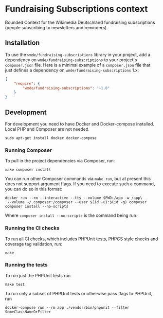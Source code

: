 # Fundraising Subscriptions context

Bounded Context for the Wikimedia Deutschland fundraising subscriptions (people subscribing to newsletters and reminders).

## Installation

To use the `wmde/fundraising-subscriptions` library in your project, add a dependency on `wmde/fundraising-subscriptions`
to your project's `composer.json` file. Here is a minimal example of a `composer.json`
file that just defines a dependency on `wmde/fundraising-subscriptions` 1.x:

```json
{
    "require": {
        "wmde/fundraising-subscriptions": "~1.0"
    }
}
```

## Development

For development you need to have Docker and Docker-compose installed. Local PHP and Composer are not needed.

    sudo apt-get install docker docker-compose

### Running Composer

To pull in the project dependencies via Composer, run:

    make composer install

You can run other Composer commands via `make run`, but at present this does not support argument flags.
If you need to execute such a command, you can do so in this format:

    docker run --rm --interactive --tty --volume $PWD:/app -w /app\
     --volume ~/.composer:/composer --user $(id -u):$(id -g) composer composer install --no-scripts

Where `composer install --no-scripts` is the command being run.

### Running the CI checks

To run all CI checks, which includes PHPUnit tests, PHPCS style checks and coverage tag validation, run:

    make
    
### Running the tests

To run just the PHPUnit tests run

    make test

To run only a subset of PHPUnit tests or otherwise pass flags to PHPUnit, run

    docker-compose run --rm app ./vendor/bin/phpunit --filter SomeClassNameOrFilter
